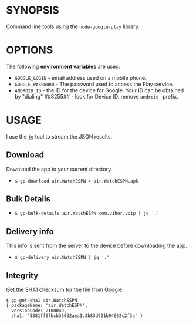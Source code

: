 # SYNOPSIS

Command line tools using the
[`node-google-play`](https://github.com/dweinstein/node-google-play) library.

# OPTIONS

The following **environment variables** are used:

- `GOOGLE_LOGIN` - email address used on a mobile phone.
- `GOOGLE_PASSWORD` - The password used to access the Play service.
- `ANDROID_ID` - the ID for the device for Google. Your ID can be obtained by
  "dialing" *#*#8255#*#* - look for Device ID, remove `android-` prefix.

# USAGE

I use the [`jq`](https://github.com/stedolan/jq) tool to stream the JSON results.

## Download

Download the app to your current directory.
- `$ gp-download air.WatchESPN > air.WatchESPN.apk`

## Bulk Details

- `$ gp-bulk-details air.WatchESPN com.viber.voip | jq '.'`

## Delivery info

This info is sent from the server to the device before downloading the app.

- `$ gp-delivery air.WatchESPN | jq '.'`

## Integrity

Get the SHA1 checksum for the file from Google.

```
$ gp-get-sha1 air.WatchESPN
{ packageName: 'air.WatchESPN',
  versionCode: 2100049,
  sha1: '5381ff6fbcb36032aea1c3b83d921b94602c2f3a' }
```

